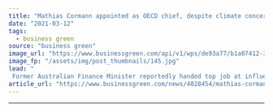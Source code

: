 ```yaml
---
title: "Mathias Cormann appointed as OECD chief, despite climate concerns"
date: "2021-03-12"
tags: 
  - business green
source: "business green"
image_url: "https://www.businessgreen.com/api/v1/wps/de93a77/b1a07412-372d-4a2b-8db8-662646683f21/5/Pollution-Daniel-Lerps-185x114.jpg"
image_fp: "/assets/img/post_thumbnails/145.jpg"
lead: "
 Former Australian Finance Minister reportedly handed top job at influential agency, prompting warnings from green group's over his previous opposition to ambitious climate action ..."
article_url: "https://www.businessgreen.com/news/4028454/mathias-cormann-appointed-oecd-chief-despite-climate-concerns"
---
```


---
